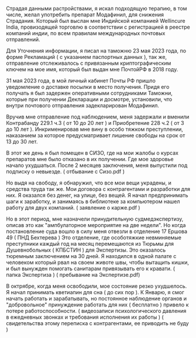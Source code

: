 

Страдая данными растройствами, я искал подходящую терапию,
в том числе, желал употребить препарат Модафинил, для снижения Страдания.
Который был выслан мне Индийской компанией Wellincure India,
провизодящей торговлю в соответствии с регистрацией в реестре компаний индии,
по всем правилам международных почтовых отправлений.


Для Уточнения информации, я писал на таможню 23 мая 2023 года, по форме Рекламаций ( с указанием паспортных данных ),
так же, отправление отслеживалось с привязанным криптографическим ключем на мое имя,
который был выдан мне ПочтойРФ в 2018 году.


31 мая 2023 года, в мой личный кабинет Почты РФ пришло уведомление о
доставке посылки в место получения. Придя его получать я был задержен
оперативными сотрудниками Таможни, которые при получении Декларации и досмотре,
установили, что внутри почтового отправления задекларирован Модафинил.


Вручив мне отправление под наблюдением, меня задержали и вменили Контрабанду 229.1 ч.3 ( от 10 до 20 лет )
и Приобретение 228 ч.2 ( от 3 до 10 лет ). Инкрименировав мне вину в особо тяжком преступлении,
наказанием за которое предусматривает лишение свободы на срок от 13 до 30 лет.


В этот же день я был помещен в СИЗО, где на мои жалобы о курсах препаратов
мне было отказано в их получении. Где мое здоровье начало ухудшаться.
После 2 месяцев заключения, меня выпустили под подписку о невыезде.
( отбывание с Сизо.pdf )

Но выдя на свободу, я обнаружил, что все мои вещи украдены, и средства труда так же.
Мои договора с контрагентами и разработки для них.
Я оказался без денег, на улице, без вещей.
Я начал предпринимать шаги к заработку, и занимаясь в библиотеке за компьютером нашел работу для двух компаний.
( заявление о карже.pdf )


Но в этот период, мне назначели принудительную судмедэкспертизу,
описав это как "ампбулаторное мероприятие на две недели".
Но когда постановление суда вошло в силу меня отвезли в отделение 17 Ершова 49 ( ПНД Бехтерева )
Это отделение, где особотяжкие невминяемые преступники каждый год
на месяц перемещаются из Тюрьмы для Душевнобольных ( КПБСТИН ) для Экспертизы.
Это оказалось тюремным заключением на 30 дней. Я находился в одной палате с
человеком который рвал на своем животе швы, чтобы вытащить кишки, и был вынужден
помогать санитарам привязывать его к кравати.
  ( папка Экспертиза )
  ( пребывание на Экспертизе.pdf)


В октрябре, когда меня освободили, мое состояние резко ухудшелось.
Я начал принимать кветиапин для сна ( до сих пор ). К Январю, я смог начать
работать и зарабатывать, но постоянное наблюдение органов и "добровольное"
принуждение работать для них ( бесплатно ) привело к потере работоспособности.
  ( видеозаписи психологического давления в ежедневных звонках и требования исполнения их работы )
  ( свидетельства этому переписка с контрагентами, ее приводить не буду )